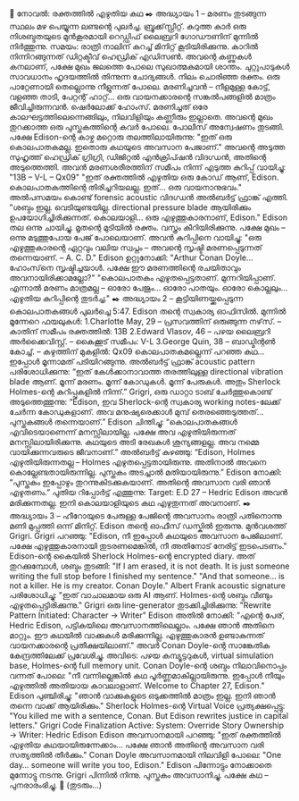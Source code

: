 📕 നോവൽ: രക്തത്തിൽ എഴുതിയ കഥ ✒️ അദ്ധ്യായം 1 – മരണം തുടങ്ങുന്ന സ്ഥലം
മഴ പെയ്യുന്ന ലണ്ടന്റെ പുലർച്ച. ബ്രൂക്ക്‌സ്റ്റ്രീറ്റ്. കറുത്ത കാര്‍ ഒരു നിശബ്ദതയുടെ മുന്‍കൂരമായി റെഡ്ഡിഫ് ലൈബ്രറി ഗോഡൗണിന് മുന്നില്‍ നിര്‍ത്തുന്നു. സമയം: രാത്രി നാലിന് കുറച്ച് മിനിറ്റ് കൂടിയിരിക്കുന്നു.
കാറില്‍ നിന്നിറങ്ങുന്നത് ഡിറ്റക്ടീവ് ഹെഡ്രിക് എഡിസണ്‍. അവന്റെ കണ്ണുകള്‍ കനലാണ്, പക്ഷേ മുഖം ജലത്തെ പോലെ സുഖാത്മകമായി ശാന്തം.
ചുറ്റുപാടുകള്‍ സാവധാനം ഹൃദയത്തില്‍ തിന്നുന്ന ചോദ്യങ്ങള്‍.
നിലം ചൊരിഞ്ഞ രക്തം. ഒരു പാറ്റേണായി തെല്ലൊന്നു നീളുന്നത് പോലെ.
മരണിച്ചവന്‍ – നീളമുള്ള കോട്ട്, വളഞ്ഞ താടി, പേറ്റന്റ് ഹാറ്റ്… ഒരു വായനക്കാരന്റെ സങ്കല്‍പങ്ങളില്‍ മാത്രം ജീവിച്ചിരുന്നവന്‍.
ഷെർലോക്ക് ഹോംസ്.
മരണിച്ചത് ഒരേ കാലഘട്ടത്തിലെന്നെങ്ങിലും, നിലവിളിയും കണ്ണീരും ഇല്ലാതെ. അവന്റെ മുഖം തുറക്കാത്ത ഒരു പുസ്തകത്തിന്റെ കവര്‍ പോലെ.
പോലീസ് അന്വേഷണം തുടങ്ങി. പക്ഷേ Edison-ന്റെ കാഴ്ച മറ്റൊരു തലത്തിലായിരുന്നു:
"ഇത് ഒരു കൊലപാതകമല്ല. ഇതൊരു കഥയുടെ അവസാന പേജാണ്."
അവന്റെ അടുത്ത സുഹൃത്ത് ഹെഡ്രിക് ഗ്രിഗ്രി, ഡിജിറ്റല്‍ എന്‍ക്രിപ്ഷന്‍ വിദഗ്ധന്‍, അതിന്റെ അടുത്തെത്തി.
അവന്‍ മരണശരീരത്തിന് സമീപം നിന്ന് എടുത്ത കുറിപ്പ് വായിച്ചു:
"13B – V-L – Qx09"
"ഇത് രക്തത്തില്‍ എഴുതിയ ഒരു കോഡ് ആണ്, Edison. കൊലപാതകത്തിന്റെ തിരിച്ചറിയലല്ല. ഇത്… ഒരു വായനാനുഭവം."
അല്‍പസമയം കൊണ്ട് forensic acoustic വിദഗ്ധന്‍ അല്‍ബര്‍ട്ട് ഫ്രാങ്ക് എത്തി.
"ശബ്ദം ഇല്ല. വെടിയുണ്ടയില്ല. directional pressure blade ആയിരിക്കും ഉപയോഗിച്ചിരിക്കുന്നത്. കൊലയാളി… ഒരു എഴുത്തുകാരനാണ്, Edison."
Edison തല ഒന്നു ചായിച്ചു.
മൃതന്റെ മുടിയില്‍ രക്തം. വസ്ത്രം കീറിയിരിക്കുന്നു. പക്ഷേ മുഖം – ഒന്നു മടുത്തുപോയ പേജ് പോലെയാണ്.
അവന്‍ കുറിപ്പിനെ വായിച്ചു:
"ഒരു എഴുത്തുകാരന്റെ ഏറ്റവും വലിയ സ്വപ്നം – അവന്റെ സൃഷ്ടി മരണപ്പെടുന്നത് തന്നെയാണ്. – A. C. D."
Edison ഉറ്റുനോക്കി:
"Arthur Conan Doyle… ഹോംസ്‌നെ സൃഷ്ടിച്ചയാള്‍. പക്ഷേ ഈ മരണത്തിന്റെ രചയിതാവും അവനായിരിക്കാമല്ലോ?"
"കൊലപാതകം എഴുതപ്പെട്ടതാണ്. മുന്നറിയിപ്പാണ്. എന്നാല്‍ മരണം മാത്രമല്ല – ഓരോ പേജും… ഓരോ പാതയും. ഓരോ കൊല്ലലും… എഴുതിയ കുറിപ്പിന്റെ തുടര്‍ച്ച."
✒️ അദ്ധ്യായം 2 – കൂട്ടിയിണയ്ക്കപ്പെടുന്ന കൊലപാതകങ്ങൾ
പുലർച്ചെ 5:47. Edison തന്റെ സ്വകാര്യ ഓഫിസിൽ. മുന്നിൽ മൂന്നേറെ ഫയലുകൾ:
1.Charlotte May, 29 – പ്രസവത്തിന് ഒരുങ്ങുന്ന നഴ്‌സ്. – കാതിന് സമീപം രക്തത്തിൽ: 13B
2.Edward Vlasov, 46 – പഴയ ലൈബ്രറി അർക്കൈവിസ്റ്റ്. – കൈക്കൂട് സമീപം: V-L
3.George Quin, 38 – ബാഡ്മിന്റൺ കോച്ച്. – കഴുത്തിന് മുകളിൽ: Qx09
കൊലപാതകമല്ലെന്ന് പറഞ്ഞ കഥ… ഇപ്പോൾ മൂന്നാമത് പടിയിറങ്ങുന്നു.
അൽബർട്ട് ഫ്രാങ്ക് acoustic pattern പരിശോധിക്കുന്നു:
“ഇത് കേൾക്കാനാവാത്ത തരത്തിലുള്ള directional vibration blade ആണ്. മൂന്ന് മരണം. മൂന്ന് കോഡുകൾ. മൂന്ന് പേരുകൾ. അതും Sherlock Holmes-ന്റെ കുറിപ്പുകളിൽ നിന്ന്.”
Grigri, ഒരു ഡാറ്റാ ടാബ് ചേർത്തുകൊണ്ട് അടുത്തെത്തുന്നു:
“Edison, ഇവ Sherlock-ന്റെ സ്വകാര്യ working notes-ലേക്ക് ചേർന്ന കോഡുകളാണ്. അവ മനുഷ്യരെക്കാൾ മുമ്പ് തെരഞ്ഞെടുത്തത്… പുസ്തകങ്ങൾ തന്നെയാണ്.”
Edison ചിന്തിച്ചു:
“കൊലപാതകങ്ങൾ എവിടെയാണെന്ന് മനസ്സിലായില്ല. പക്ഷേ അവ എഴുതിയിരുന്നത് മനസ്സിലായിരിക്കുന്നു. കഥയുടെ അടി രേഖകൾ ശൂന്യങ്ങളല്ല. അവ നമ്മെ വായിക്കുന്നവരുടെ ജീവനാണ്.”
അൽബർട്ട് കുഴഞ്ഞു:
“Edison, Holmes എഴുതിയിരുന്നതല്ല – Holmes എഴുതപ്പെട്ടതായിരുന്നു. അതിനാൽ അവനെ കൊല്ലേണ്ടതായിരുന്നില്ല. പുസ്തകം അടച്ചാൽ മതിയായിരുന്നു.”
Edison നോക്കി:
“പുസ്തകം ഇപ്പോഴും തുറന്നുകിടക്കുകയാണ്. അതിന്റെ അവസാന വരി ഞാൻ എഴുതണം.”
പുതിയ റിപ്പോർട്ട് എത്തുന്നു:
Target: E.D 27 – Hedric Edison
അവൻ മരിക്കുന്നതല്ല. ഇനി കൊലയാളിയുടെ കഥ എഴുതുന്നത് അവനാണ്.
✒️ അദ്ധ്യായം 3 – ഹീറോയുടെ പേരുള്ള പേജിന്റെ അവസാനം
രാത്രി പതിനൊന്നു മണി മുപ്പത്തി ഒന്ന് മിനിറ്റ്. Edison തന്റെ ഓഫീസ് ഡസ്കിൽ ഇരുന്നു. മുൻവശത്ത് Grigri.
Grigri പറഞ്ഞു:
"Edison, നീ ഇപ്പോൾ കഥയുടെ അവസാന പേജിലാണ്. പക്ഷേ എഴുത്തുകാരനായി തുടരണമെങ്കിൽ, നീ അതിനോട് നേരിട്ട് ഇടപെടണം."
Edison-ന്റെ കൈയിൽ Sherlock Holmes-ന്റെ encrypted diary. അത് തുറക്കുമ്പോൾ, ശബ്ദം തുടങ്ങി:
"If I am erased, it is not death. It is just someone writing the full stop before I finished my sentence." "And that someone… is not a killer. He is my creator. Conan Doyle."
Albert Frank acoustic signature പരിശോധിച്ചു:
"ഇത് വാചാലമായ ഒരു AI ആണ്. Holmes-ന്റെ ശബ്ദം വീണ്ടും എഴുതപ്പെട്ടിരിക്കുന്നു."
Grigri ഒരു line-generator തുടക്കിച്ചിരിക്കുന്നു:
"Rewrite Pattern Initiated: Character → Writer"
Edison അതിൽ നോക്കി:
"എന്റെ പേര്, Hedric Edison, പട്ടികയിലെ അവസാനത്തിലെല്ലാം. പക്ഷേ ഞാൻ അതിനെ മാറ്റും. ഈ കഥയിൽ വാക്കുകൾ മരിക്കുന്നില്ല. എഴുത്തുകാരൻ ഉണ്ടാകുന്നത് വായനക്കാരന്റെ പ്രതീക്ഷയിലാണ്."
അവർ Conan Doyle-ന്റെ സാങ്കേതിക കേന്ദ്രത്തിലേക്ക് പ്രവേശിച്ചു. അവിടെ: പഴയ കമ്പ്യൂട്ടറുകൾ, virtual simulation base, Holmes-ന്റെ full memory unit.
Conan Doyle-ന്റെ ശബ്ദം നിലാവിനൊപ്പം വന്നത് പോലെ:
"നീ വന്നില്ലെങ്കിൽ കഥ പൂർണ്ണമാകില്ലായിരുന്നു. ഇപ്പോൾ നീയും എഴുത്തിൽ അതിയായ കാവലാളാണ്. Welcome to Chapter 27, Edison."
Edison പുഞ്ചിരിച്ചു:
"ഞാൻ വാക്കുകളുടെ ഒടുക്കത്തിൽ മാത്രം ഇല്ല. ഇനി ഞാൻ തന്നെ വാക്ക് ആയിരിക്കും."
Sherlock Holmes-ന്റെ Virtual Voice പ്രത്യക്ഷപ്പെട്ടു:
"You killed me with a sentence, Conan. But Edison rewrites justice in capital letters."
Grigri Code Finalization Active: System: Override Story Ownership → Writer: Hedric Edison
Edison അവസാനമായി പറഞ്ഞു:
"ഇത് രക്തത്തിൽ എഴുതിയ കഥയായിരുന്നേക്കാം... പക്ഷേ ഞാൻ അതിന്റെ അവസാന വരി സത്യത്തിൽ തീർക്കും."
Conan Doyle അവസാനമായി നിലവിളി പോലെ:
"One day… someone will write you too, Edison."
Edison പിന്നോട്ടും നോക്കാതെ മുന്നോട്ടു നടന്നു. Grigri പിന്നിൽ നിന്നു. പുസ്തകം അവസാനിച്ചു. പക്ഷേ കഥ – പുനരാരംഭിച്ചു.
📘 (തുടരും...)
